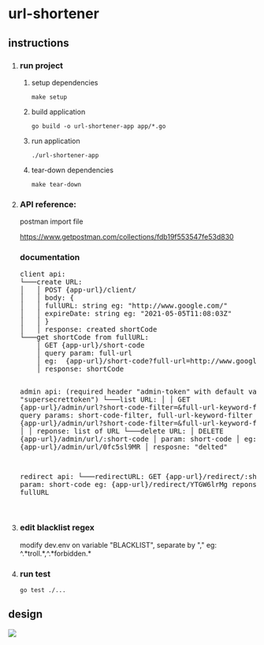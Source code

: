 # url-shortener
<h2>instructions</h2>
<ol>
  <li>
    <h3>run project</h3>
    <ol>
      <li>
        <p>setup dependencies</p>
        <code>make setup</code>
      </li>
      <li>
        <p>build application</p>
        <code>go build -o url-shortener-app app/*.go</code>
      </li>
      <li>
        <p>run application</p>
        <code>./url-shortener-app</code>
      </li>
      <li>
        <p>tear-down dependencies</p>
        <code>make tear-down</code>
      </li>
    </ol>
  </li>
  <li>
    <h3>API reference:</h3>
    <p>postman import file</p>
    <a href="https://www.getpostman.com/collections/fdb19f553547fe53d830">https://www.getpostman.com/collections/fdb19f553547fe53d830</a>
    <h3>documentation</h3>
    <pre>
client api:
└───create URL:
│   │ POST {app-url}/client/
│   │ body: {
│   │ fullURL: string eg: "http://www.google.com/"
│   │ expireDate: string eg: "2021-05-05T11:08:03Z"
│   │ }
│   │ response: created shortCode
└───get shortCode from fullURL:
    │ GET {app-url}/short-code
    │ query param: full-url
    │ eg:  {app-url}/short-code?full-url=http://www.google.com/
    │ response: shortCode
  
  
admin api: (required header "admin-token" with default value "supersecrettoken")
└───list URL:
│   │ GET {app-url}/admin/url?short-code-filter=&full-url-keyword-filter
│   │ query params: short-code-filter, full-url-keyword-filter
│   │ eg: {app-url}/admin/url?short-code-filter=&full-url-keyword-filter=google
│   │ reponse: list of URL
└───delete URL:
    │ DELETE {app-url}/admin/url/:short-code
    │ param: short-code
    │ eg: {app-url}/admin/url/0fc5sl9MR
    │ resposne: "delted"
     
redirect api:
└───redirectURL:
    GET {app-url}/redirect/:short-code
    param: short-code
    eg: {app-url}/redirect/YTGW6lrMg
    reponse: redirect to fullURL
  
</pre>

  </li>
  <li>
    <h3>edit blacklist regex</h3>
    <p>modify dev.env on variable "BLACKLIST", separate by "," eg: ^.*troll.*,^.*forbidden.*
  </li>
  <li>
    <h3>run test</h3>
    <code>go test ./...</code>
  </li>
</ol>
<h2>design</h2>
<img src="https://user-images.githubusercontent.com/21177109/116853507-60544b00-ac20-11eb-9fcd-1edda8e0a308.png"/>
